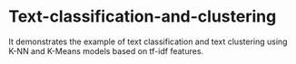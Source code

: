 # Text-classification-and-clustering
It demonstrates the example of text classification and text clustering using K-NN and K-Means models based on tf-idf features.
